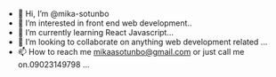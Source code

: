 - 👋 Hi, I’m @mika-sotunbo
- 👀 I’m interested in front end web development..
- 🌱 I’m currently learning React Javascript...
- 💞️ I’m looking to collaborate on anything web development related ...
- 📫 How to reach me mikaasotunbo@gmail.com or just call me on.09023149798 ...

<!---
mika-sotunbo/mika-sotunbo is a ✨ special ✨ repository because its `README.md` (this file) appears on your GitHub profile.
You can click the Preview link to take a look at your changes.
--->
